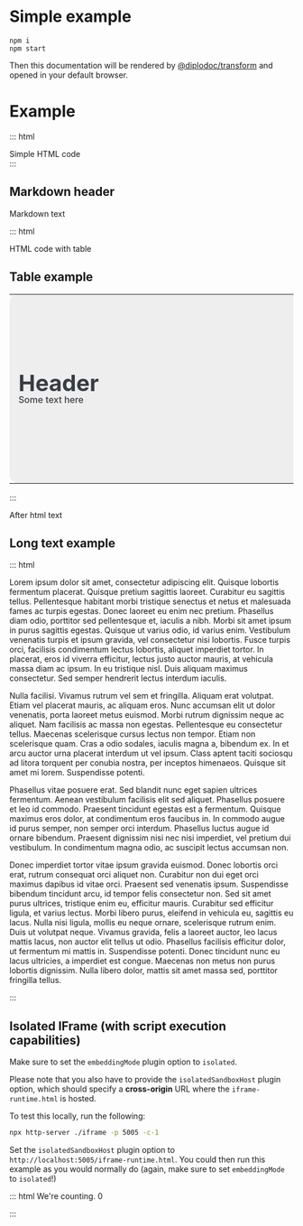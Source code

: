 # Simple example

```
npm i
npm start
```

Then this documentation will be rendered by [@diplodoc/transform](https://github.com/diplodoc-platform/transform) and opened in your default browser.

# Example

::: html
<div>Simple HTML code</div>
:::

## Markdown header
Markdown text

::: html
<div>HTML code with table</div>
<style>
/*****************/
/***  header   ***/
/*****************/
.header {
    background: #EEE;
    border-radius: 16px;
    font-size: 40px;
    line-height: 40px;
    padding:16px;
    box-sizing: border-box;
    color: #363E45;
    height:335px;
}
.text_header { font-size:16px; line-height:120%; font-weight:500; }

</style>

<h2>Table example</h2>
<!----------------->
<!--   header   --->
<!----------------->
<table width="100%">
    <tr>
        <td width="74%" class="header">
            <div style="width:720px">
                <strong>Header</strong>
                <div class="text_header" style="width:520px">Some text here</div>
            </div>
        </td>
        <td width="1%" style="padding-left:6px"></td>
        <td width="25%" style="min-width:300px"></td>
    </tr>
</table>

:::

After html text

## Long text example

::: html
    <p>Lorem ipsum dolor sit amet, consectetur adipiscing elit. Quisque lobortis fermentum placerat. Quisque pretium sagittis laoreet. Curabitur eu sagittis tellus. Pellentesque habitant morbi tristique senectus et netus et malesuada fames ac turpis egestas. Donec laoreet eu enim nec pretium. Phasellus diam odio, porttitor sed pellentesque et, iaculis a nibh. Morbi sit amet ipsum in purus sagittis egestas. Quisque ut varius odio, id varius enim. Vestibulum venenatis turpis et ipsum gravida, vel consectetur nisi lobortis. Fusce turpis orci, facilisis condimentum lectus lobortis, aliquet imperdiet tortor. In placerat, eros id viverra efficitur, lectus justo auctor mauris, at vehicula massa diam ac ipsum. In eu tristique nisl. Duis aliquam maximus consectetur. Sed semper hendrerit lectus interdum iaculis.</p>
    <p>Nulla facilisi. Vivamus rutrum vel sem et fringilla. Aliquam erat volutpat. Etiam vel placerat mauris, ac aliquam eros. Nunc accumsan elit ut dolor venenatis, porta laoreet metus euismod. Morbi rutrum dignissim neque ac aliquet. Nam facilisis ac massa non egestas. Pellentesque eu consectetur tellus. Maecenas scelerisque cursus lectus non tempor. Etiam non scelerisque quam. Cras a odio sodales, iaculis magna a, bibendum ex. In et arcu auctor urna placerat interdum ut vel ipsum. Class aptent taciti sociosqu ad litora torquent per conubia nostra, per inceptos himenaeos. Quisque sit amet mi lorem. Suspendisse potenti.</p>
    <p>Phasellus vitae posuere erat. Sed blandit nunc eget sapien ultrices fermentum. Aenean vestibulum facilisis elit sed aliquet. Phasellus posuere et leo id commodo. Praesent tincidunt egestas est a fermentum. Quisque maximus eros dolor, at condimentum eros faucibus in. In commodo augue id purus semper, non semper orci interdum. Phasellus luctus augue id ornare bibendum. Praesent dignissim nisi nec nisi imperdiet, vel pretium dui vestibulum. In condimentum magna odio, ac suscipit lectus accumsan non.</p>
    <p>Donec imperdiet tortor vitae ipsum gravida euismod. Donec lobortis orci erat, rutrum consequat orci aliquet non. Curabitur non dui eget orci maximus dapibus id vitae orci. Praesent sed venenatis ipsum. Suspendisse bibendum tincidunt arcu, id tempor felis consectetur non. Sed sit amet purus ultrices, tristique enim eu, efficitur mauris. Curabitur sed efficitur ligula, et varius lectus. Morbi libero purus, eleifend in vehicula eu, sagittis eu lacus. Nulla nisi ligula, mollis eu neque ornare, scelerisque rutrum enim. Duis ut volutpat neque. Vivamus gravida, felis a laoreet auctor, leo lacus mattis lacus, non auctor elit tellus ut odio. Phasellus facilisis efficitur dolor, ut fermentum mi mattis in. Suspendisse potenti. Donec tincidunt nunc eu lacus ultricies, a imperdiet est congue. Maecenas non metus non purus lobortis dignissim. Nulla libero dolor, mattis sit amet massa sed, porttitor fringilla tellus.</p>
:::

## Isolated IFrame (with script execution capabilities)

Make sure to set the `embeddingMode` plugin option to `isolated`.

Please note that you also have to provide the `isolatedSandboxHost` plugin option, which should specify a **cross-origin** URL where the `iframe-runtime.html` is hosted.

To test this locally, run the following:

```bash
npx http-server ./iframe -p 5005 -c-1
```

Set the `isolatedSandboxHost` plugin option to `http://localhost:5005/iframe-runtime.html`. You could then run this example as you would normally do (again, make sure to set `embeddingMode` to `isolated`!)

::: html
We're counting. <span id="counter">0</span>

<script>
    const el = document.querySelector('#counter');

    window.setInterval(() => el.textContent = Number(el.textContent) + 1, 1000);
</script>
:::
